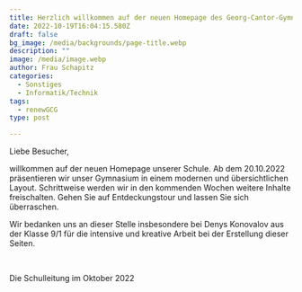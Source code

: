 ```yaml
---
title: Herzlich willkommen auf der neuen Homepage des Georg-Cantor-Gymnasiums!
date: 2022-10-19T16:04:15.580Z
draft: false
bg_image: /media/backgrounds/page-title.webp
description: ""
image: /media/image.webp
author: Frau Schapitz
categories:
  - Sonstiges
  - Informatik/Technik
tags:
  - renewGCG
type: post

---
```

Liebe Besucher,

willkommen auf der neuen Homepage unserer Schule. Ab dem 20.10.2022 präsentieren wir unser Gymnasium in einem modernen und übersichtlichen Layout. Schrittweise werden wir in den kommenden Wochen weitere Inhalte freischalten. Gehen Sie auf Entdeckungstour und lassen Sie sich überraschen.

Wir bedanken uns an dieser Stelle insbesondere bei Denys Konovalov aus der Klasse 9/1 für die intensive und kreative Arbeit bei der Erstellung dieser Seiten.

 

Die Schulleitung im Oktober 2022
